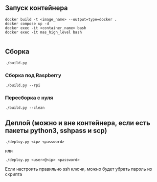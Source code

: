 ## Запуск контейнера

```console
docker build -t <image_name> --output=type=docker .
docker compose up -d
docker exec -it <container_name> bash
docker exec -it mas_high_level bash


```

## Сборка

```console
./build.py
```

### Сборка под Raspberry

```console
./build.py --rpi
```

### Пересборка с нуля

```console
./build.py --clean
```

## Деплой (можно и вне контейнера, если есть пакеты python3, sshpass и scp)

```console
./deploy.py <ip> <password>
```
или
```console
./deploy.py <user>@<ip> <password>
```
Если настроить правильно ssh ключи, можно будет убрать пароль из скрипта
